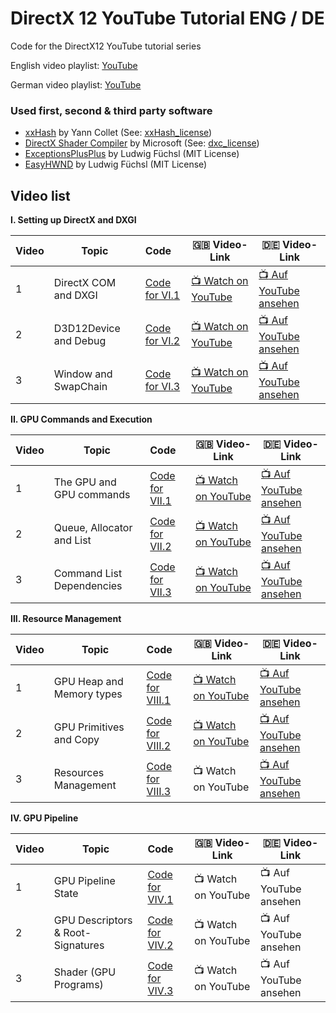 # DirectX 12 YouTube Tutorial ENG / DE
Code for the DirectX12 YouTube tutorial series

English video playlist: [YouTube](https://youtube.com/playlist?list=PL-m4pn2uJvXGgLezWF3tKWc4Frzc8PzvW)

German video playlist: [YouTube](https://youtube.com/playlist?list=PL-m4pn2uJvXFiuAfZy0r9mItWtVfNl5gw)

### Used first, second & third party software

- [xxHash](https://github.com/Cyan4973/xxHash) by Yann Collet (See: [xxHash_license](https://github.com/Ohjurot/DX12-YT/blob/main/xxHash_LICENSE))
- [DirectX Shader Compiler](https://github.com/microsoft/DirectXShaderCompiler) by Microsoft (See: [dxc_license](https://github.com/Ohjurot/DX12-YT/blob/main/dxc_LICENSE))
- [ExceptionsPlusPlus](https://github.com/Ohjurot/ExceptionsPlusPlus) by Ludwig Füchsl (MIT License)
- [EasyHWND](https://github.com/Ohjurot/EasyHWND) by Ludwig Füchsl (MIT License)

## Video list

**I. Setting up DirectX and DXGI** 

| Video | Topic                 | Code                                                         | :gb: Video-Link                                       | :de: Video-Link                                          |
| ----- | --------------------- | :----------------------------------------------------------- | ----------------------------------------------------- | -------------------------------------------------------- |
| 1     | DirectX COM and DXGI  | [Code for VI.1](https://github.com/Ohjurot/DX12-YT/releases/tag/VI.1) | [:tv: Watch on YouTube​](https://youtu.be/3NTnolWuZxI) | [:tv: Auf YouTube ansehen](https://youtu.be/LOoL9U1Z9ug) |
| 2     | D3D12Device and Debug | [Code for VI.2](https://github.com/Ohjurot/DX12-YT/releases/tag/VI.2) | [:tv: Watch on YouTube](https://youtu.be/yE6zmH5UJYc) | [:tv: Auf YouTube ansehen](https://youtu.be/q62eQqgqQnI) |
| 3     | Window and SwapChain  | [Code for VI.3](https://github.com/Ohjurot/DX12-YT/releases/tag/VI.3) | [:tv: Watch on YouTube](https://youtu.be/R3IF-t11QkM) | [:tv: Auf YouTube ansehen](https://youtu.be/wCD-N7SIYyg) |

**II. GPU Commands and Execution**

| Video | Topic                     | Code                                                         | :gb: Video-Link                                       | :de: Video-Link                                          |
| ----- | ------------------------- | :----------------------------------------------------------- | ----------------------------------------------------- | -------------------------------------------------------- |
| 1     | The GPU and GPU commands  | [Code for VII.1](https://github.com/Ohjurot/DX12-YT/releases/tag/VII.1) | [:tv: Watch on YouTube](https://youtu.be/k7tPjz2cyLQ) | [:tv: Auf YouTube ansehen](https://youtu.be/CHnNqPvUoLs) |
| 2     | Queue, Allocator and List | [Code for VII.2](https://github.com/Ohjurot/DX12-YT/releases/tag/VII.2_ii) | [:tv: Watch on YouTube](https://youtu.be/Ahoc0F0p-o0) | [:tv: Auf YouTube ansehen](https://youtu.be/Tekce8OeO6M) |
| 3     | Command List Dependencies | [Code for VII.3](https://github.com/Ohjurot/DX12-YT/releases/tag/VII.3) | [:tv: Watch on YouTube](https://youtu.be/KvuArtOtmiw) | [:tv: Auf YouTube ansehen](https://youtu.be/Tekce8OeO6M) |

**III. Resource Management**

| Video | Topic                     | Code                                                         | :gb: Video-Link                                       | :de: Video-Link                                          |
| ----- | ------------------------- | :----------------------------------------------------------- | ----------------------------------------------------- | -------------------------------------------------------- |
| 1     | GPU Heap and Memory types | [Code for VIII.1](https://github.com/Ohjurot/DX12-YT/releases/tag/VIII.1) | [:tv: Watch on YouTube](https://youtu.be/JFbuDYo0I5I) | [:tv: Auf YouTube ansehen](https://youtu.be/Y7XZSqKtK5w) |
| 2     | GPU Primitives and Copy   | [Code for VIII.2](https://github.com/Ohjurot/DX12-YT/releases/tag/VIII.2) | [:tv: Watch on YouTube](https://youtu.be/WUX9d0ni8YA) | [:tv: Auf YouTube ansehen](https://youtu.be/2liVyBIPBpE) |
| 3     | Resources Management      | [Code for VIII.3](https://github.com/Ohjurot/DX12-YT/releases/tag/VIII.3) | :tv: Watch on YouTube                                 | [:tv: Auf YouTube ansehen](https://youtu.be/6Nkm_YgwyfY) |

**IV. GPU Pipeline**

| Video | Topic                             | Code                                                         | :gb: Video-Link       | :de: Video-Link          |
| ----- | --------------------------------- | :----------------------------------------------------------- | --------------------- | ------------------------ |
| 1     | GPU Pipeline State                | [Code for VIV.1](https://github.com/Ohjurot/DX12-YT/releases/tag/VIV.1) | :tv: Watch on YouTube | :tv: Auf YouTube ansehen |
| 2     | GPU Descriptors & Root-Signatures | [Code for VIV.2](https://github.com/Ohjurot/DX12-YT/releases/tag/VIV.2) | :tv: Watch on YouTube | :tv: Auf YouTube ansehen |
| 3     | Shader (GPU Programs)             | [Code for VIV.3](https://github.com/Ohjurot/DX12-YT/releases/tag/VIV.3) | :tv: Watch on YouTube | :tv: Auf YouTube ansehen |


